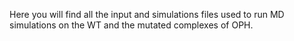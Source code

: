 Here you will find all the input and simulations files used to run MD simulations on the WT and the mutated complexes of OPH.
